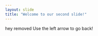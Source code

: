 ```yaml
---
layout: slide
title: "Welcome to our second slide!"
---
```

hey  removed
Use the left arrow to go back!
